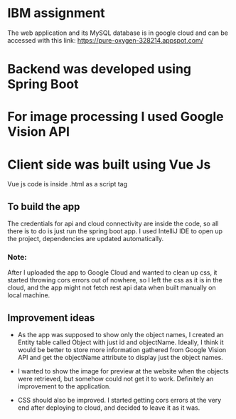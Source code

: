 # IBM assignment

The web application and its MySQL database is in google cloud and can be accessed with this link:
https://pure-oxygen-328214.appspot.com/


# Backend was developed using Spring Boot

# For image processing I used Google Vision API

# Client side was built using Vue Js 

Vue js code is inside .html as a script tag

## To build the app

The credentials for api and cloud connectivity are inside the code, so all there is to do is just run the spring boot app.
I used IntelliJ IDE to open up the project, dependencies are updated automatically.
### Note:
After I uploaded the app to Google Cloud and wanted to clean up css, it started throwing cors errors out of nowhere, so I left the css as it is in the cloud, and the app might not fetch rest api data when built manually on local machine. 

## Improvement ideas

 - As the app was supposed to show only the object names, I created an
   Entity table called Object with just id and objectName. Ideally, I
   think it would be better to store more information gathered from
   Google Vision API and get the objectName attribute to display just the object names.
	 
 - I wanted to show the image for preview at the website when the objects were retrieved, but somehow could not get it to work. Definitely an improvement to the application.
 - CSS should also be improved. I started getting cors errors at the very end after deploying to cloud, and decided to leave it as it was.
